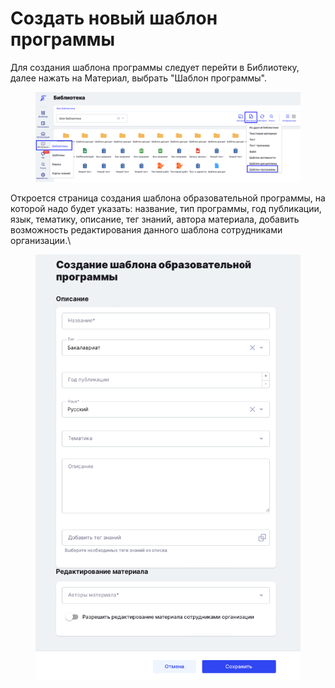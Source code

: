 # Создать новый шаблон программы

Для создания шаблона программы следует перейти в Библиотеку, далее нажать на Материал, выбрать "Шаблон программы".

<figure><img src="../../../../.gitbook/assets/image (103).png" alt=""><figcaption></figcaption></figure>

Откроется страница создания шаблона образовательной программы, на которой надо будет указать: название, тип программы, год публикации, язык, тематику, описание, тег знаний, автора материала, добавить возможность редактирования данного шаблона сотрудниками организации.\


<figure><img src="../../../../.gitbook/assets/image (104).png" alt=""><figcaption></figcaption></figure>

